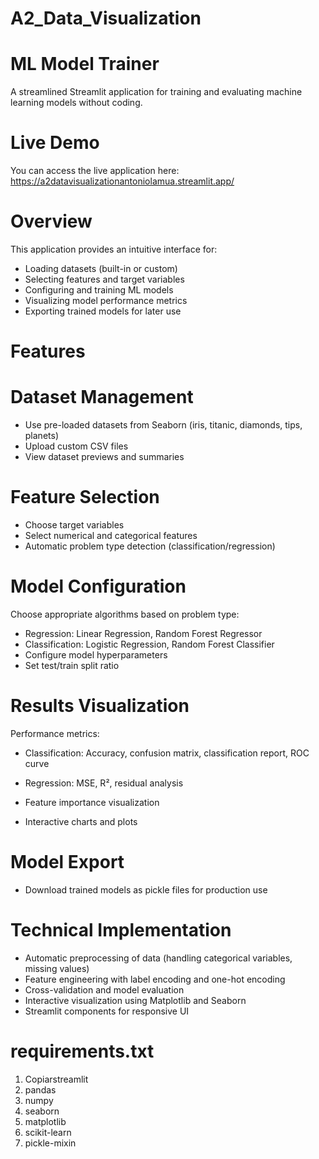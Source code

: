# A2_Data_Visualization

# ML Model Trainer

A streamlined Streamlit application for training and evaluating machine learning models without coding.

# Live Demo

You can access the live application here: https://a2datavisualizationantoniolamua.streamlit.app/

# Overview

This application provides an intuitive interface for:

- Loading datasets (built-in or custom)
- Selecting features and target variables
- Configuring and training ML models
- Visualizing model performance metrics
- Exporting trained models for later use

# Features
# Dataset Management

- Use pre-loaded datasets from Seaborn (iris, titanic, diamonds, tips, planets)
- Upload custom CSV files
- View dataset previews and summaries

# Feature Selection

- Choose target variables
- Select numerical and categorical features
- Automatic problem type detection (classification/regression)

# Model Configuration

Choose appropriate algorithms based on problem type:

- Regression: Linear Regression, Random Forest Regressor
- Classification: Logistic Regression, Random Forest Classifier
- Configure model hyperparameters
- Set test/train split ratio

# Results Visualization

Performance metrics:

- Classification: Accuracy, confusion matrix, classification report, ROC curve
- Regression: MSE, R², residual analysis

- Feature importance visualization
- Interactive charts and plots

# Model Export

- Download trained models as pickle files for production use

# Technical Implementation

- Automatic preprocessing of data (handling categorical variables, missing values)
- Feature engineering with label encoding and one-hot encoding
- Cross-validation and model evaluation
- Interactive visualization using Matplotlib and Seaborn
- Streamlit components for responsive UI

# requirements.txt
1. Copiarstreamlit
2. pandas
3. numpy
4. seaborn
5. matplotlib
6. scikit-learn
7. pickle-mixin
